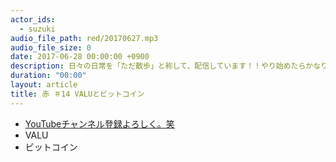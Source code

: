 ```yaml
---
actor_ids:
  - suzuki
audio_file_path: red/20170627.mp3
audio_file_size: 0
date: 2017-06-28 00:00:00 +0900
description: 日々の日常を「ただ散歩」と称して、配信しています！！やり始めたらかなり楽しくなってきたので、皆さん見てもらえたら嬉しいです。
duration: "00:00"
layout: article
title: 赤 ＃14 VALUとビットコイン
---
```

* [YouTubeチャンネル登録よろしく。笑](https://www.youtube.com/channel/UCqTozqKO5AWD8OccCnW3Rvw)
* VALU
* ビットコイン
